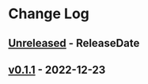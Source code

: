 # Change Log

## [Unreleased](https://github.com/dalance/procs/compare/v0.1.1...Unreleased) - ReleaseDate

## [v0.1.1](https://github.com/dalance/procs/compare/v0.1.0...v0.1.1) - 2022-12-23
